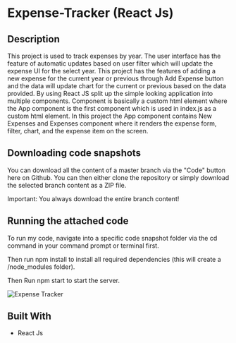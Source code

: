 # Expense-Tracker (React Js)
<h2>Description</h2>
<p>This project is used to track expenses by year. The user interface has the feature of automatic updates based on user filter which will update the expense UI for the select year. This project has the features of adding a new expense for the current year or previous through Add Expense button and the data will update chart for the current or previous based on the data provided. By using React JS split up the simple looking application into multiple components. Component is basically a custom html element where the App component is the first component which is used in index.js as a custom html element. In this project the App component contains New Expenses and Expenses component where it renders the expense form, filter, chart, and the expense item on the screen.</p>
<h2>Downloading code snapshots</h2>
<p>You can download all the content of a master branch via the "Code" button here on Github. You can then either clone the repository or simply download the selected branch content as a ZIP file.

Important: You always download the entire branch content!
</p>

<h2>Running the attached code</h2>

To run my code, navigate into a specific code snapshot folder via the cd command in your command prompt or terminal first.

Then run npm install to install all required dependencies (this will create a /node_modules folder).

Then Run npm start to start the server.

![Expense Tracker](https://user-images.githubusercontent.com/72998655/134800020-614fd646-a556-4d9b-b0f5-50f187b4accc.png)

<h2>Built With </h2>
<ul>
  <li>React Js</li>
  </ul>
